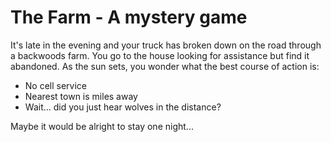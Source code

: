# The Farm - A mystery game

It's late in the evening and your truck has broken down on the road through a backwoods farm. 
You go to the house looking for assistance but find it abandoned.
As the sun sets, you wonder what the best course of action is:

- No cell service
- Nearest town is miles away
- Wait... did you just hear wolves in the distance?

Maybe it would be alright to stay one night...
